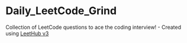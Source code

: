 # Daily_LeetCode_Grind
Collection of LeetCode questions to ace the coding interview! - Created using [LeetHub v3](https://github.com/raphaelheinz/LeetHub-3.0)
